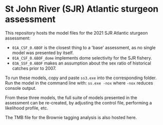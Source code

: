 # St John River (SJR) Atlantic sturgeon assessment

This repository hosts the model files for the 2021 SJR Atlantic sturgeon assessment:

- `01A_CSF_0.6BOF` is the closest thing to a 'base' assessment, as no single model was presented by itself. 
- `01A_CSF_0.6BOF_dome` implements dome selectivity for the SJR fishery.
- `03A_SSF_0.6BOF` makes an assumption about the sex ratio of historical catches prior to 2007.

To run these models, copy and paste `ss3.exe` into the corresponding folder. Run the model in the command line with: `ss.exe -nox` where
`-nox` reduces console output.

From these three models, the full suite of models presented in the assessment can be re-created, by adjusting the control file, performing a likelihood profile, etc.

The TMB file for the Brownie tagging analysis is also hosted here.
